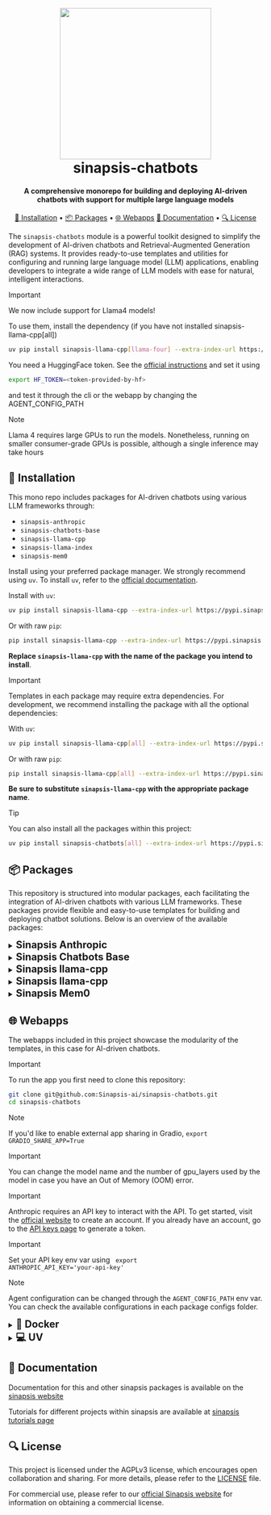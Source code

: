 <h1 align="center">
<br>
<a href="https://sinapsis.tech/">
  <img
    src="https://github.com/Sinapsis-AI/brand-resources/blob/main/sinapsis_logo/4x/logo.png?raw=true"
    alt="" width="300">
</a>
<br>
sinapsis-chatbots
<br>
</h1>

<h4 align="center">A comprehensive monorepo for building and deploying AI-driven chatbots with support for multiple large language models</h4>

<p align="center">
<a href="#installation">🐍 Installation</a> •
<a href="#packages">📦 Packages</a> •
<a href="#webapps">🌐 Webapps</a>
<a href="#documentation">📙 Documentation</a> •
<a href="#license">🔍 License</a>
</p>

The `sinapsis-chatbots` module is a powerful toolkit designed to simplify the development of AI-driven chatbots and Retrieval-Augmented Generation (RAG) systems. It provides ready-to-use templates and utilities for configuring and running large language model (LLM) applications, enabling developers to integrate a wide range of LLM models with ease for natural, intelligent interactions.


> [!IMPORTANT]
> We now include support for Llama4 models!

To use them, install the dependency (if you have not installed sinapsis-llama-cpp[all])
```bash
uv pip install sinapsis-llama-cpp[llama-four] --extra-index-url https://pypi.sinapsis.tech
```
You need a HuggingFace token. See the [official instructions](https://huggingface.co/docs/hub/security-tokens)
and set it using
```bash
export HF_TOKEN=<token-provided-by-hf>
```

and test it through the cli or the webapp by changing the AGENT_CONFIG_PATH

> [!NOTE]
> Llama 4 requires large GPUs to run the models.
> Nonetheless, running on smaller consumer-grade GPUs is possible, although a single inference may take hours
>


<h2 id="installation">🐍 Installation</h2>

This mono repo includes packages for AI-driven chatbots using various LLM frameworks through:
* <code>sinapsis-anthropic</code>
* <code>sinapsis-chatbots-base</code>
* <code>sinapsis-llama-cpp</code>
* <code>sinapsis-llama-index</code>
* <code>sinapsis-mem0</code>


Install using your preferred package manager. We strongly recommend using <code>uv</code>. To install <code>uv</code>, refer to the [official documentation](https://docs.astral.sh/uv/getting-started/installation/#installation-methods).

Install with <code>uv</code>:

```bash
uv pip install sinapsis-llama-cpp --extra-index-url https://pypi.sinapsis.tech
```
Or with raw <code>pip</code>:
```bash
pip install sinapsis-llama-cpp --extra-index-url https://pypi.sinapsis.tech
```
**Replace `sinapsis-llama-cpp` with the name of the package you intend to install**.

> [!IMPORTANT]
> Templates in each package may require extra dependencies. For development, we recommend installing the package with all the optional dependencies:
>

With <code>uv</code>:

```bash
uv pip install sinapsis-llama-cpp[all] --extra-index-url https://pypi.sinapsis.tech
```
Or with raw <code>pip</code>:
```bash
pip install sinapsis-llama-cpp[all] --extra-index-url https://pypi.sinapsis.tech
```

**Be sure to substitute `sinapsis-llama-cpp`  with the appropriate package name**.

> [!TIP]
> You can also install all the packages within this project:
>
```bash
uv pip install sinapsis-chatbots[all] --extra-index-url https://pypi.sinapsis.tech
```

<h2 id="packages">📦 Packages</h2>

This repository is structured into modular packages, each facilitating the integration of AI-driven chatbots with various LLM frameworks. These packages provide flexible and easy-to-use templates for building and deploying chatbot solutions. Below is an overview of the available packages:


<details>
<summary id="anthropic"><strong><span style="font-size: 1.4em;"> Sinapsis Anthropic </span></strong></summary>

This package offers a suite of templates and utilities for building **text-to-text** and **image-to-text** conversational chatbots using [Anthropic's Claude](https://docs.anthropic.com/en/docs/overview) models.

- **AnthropicTextGeneration**: Template for text and code generation with Claude models using the Anthropic API.

- **AnthropicMultiModal**: Template for multimodal chat processing using Anthropic's Claude models.

For specific instructions and further details, see the [README.md](https://github.com/Sinapsis-AI/sinapsis-chatbots/blob/main/packages/sinapsis_anthropic/README.md).

</details>

<details>
<summary id="base"><strong><span style="font-size: 1.4em;"> Sinapsis Chatbots Base </span></strong></summary>

This package provides core functionality for LLM chat completion tasks.

- **QueryContextualizeFromFile**: Template that adds a certain context to the query searching for keywords in the Documents added in the generic_data field of the DataContainer

For specific instructions and further details, see the [README.md](https://github.com/Sinapsis-AI/sinapsis-chatbots/blob/main/packages/sinapsis_chatbots_base/README.md).

</details>

<details>
<summary id="llama-cpp"><strong><span style="font-size: 1.4em;"> Sinapsis llama-cpp </span></strong></summary>

This package offers a suite of templates and utilities for running LLMs using [llama-cpp](https://github.com/ggml-org/llama.cpp).

- **LLama4MultiModal**: Template for multi modal chat processing using the LLama 4 model.

- **LLaMATextCompletion**: Configures and initializes a chat completion model, supporting LLaMA, Mistral, and other compatible models.

- **LLama4TextToText**: Template for text-to-text chat processing using the LLama 4 model.

For specific instructions and further details, see the [README.md](https://github.com/Sinapsis-AI/sinapsis-chatbots/blob/main/packages/sinapsis_llama_cpp/README.md).

</details>

<details>
<summary id="llama-cpp"><strong><span style="font-size: 1.4em;"> Sinapsis llama-cpp </span></strong></summary>

Package with support for various llama-index modules for text completion. This includes making calls to llms, processing and generating embeddings and Nodes, etc.

- **CodeEmbeddingNodeGenerator**: Template to generate nodes for a code base.

- **EmbeddingNodeGenerator**: Template for generating text embeddings using the HuggingFace model.

- **LLaMAIndexInsertNodes**: Template for inserting embeddings (nodes) into a PostgreSQL vector database using
    the LlamaIndex `PGVectorStore` to store vectorized data.

- **LLaMAIndexNodeRetriever**: Template for retrieving nodes from a database using embeddings.

- **LLaMAIndexRAGTextCompletion**: Template for configuring and initializing a LLaMA-based Retrieval-Augmented Generation (RAG) system.

For specific instructions and further details, see the [README.md](https://github.com/Sinapsis-AI/sinapsis-chatbots/blob/main/packages/sinapsis_llama_index/README.md).

</details>

<details>
<summary id="mem0"><strong><span style="font-size: 1.4em;"> Sinapsis Mem0 </span></strong></summary>

This package provides persistent memory functionality for Sinapsis agents using [Mem0](https://docs.mem0.ai/), supporting both **managed (Mem0 platform)** and **self-hosted** backends.

- **Mem0Add**: Ingests and stores prompts, responses, and facts into memory.
- **Mem0Get**: Retrieves individual or grouped memory records.
- **Mem0Search**: Fetches relevant memories and injects them into the current prompt.
- **Mem0Delete**: Removes stored memories selectively or in bulk.
- **Mem0Reset**: Fully clears memory within a defined scope.

For specific instructions and further details, see the [README.md](https://github.com/Sinapsis-AI/sinapsis-chatbots/blob/main/packages/sinapsis_mem0/README.md).

</details>

<h2 id="webapps">🌐 Webapps</h2>

The webapps included in this project showcase the modularity of the templates, in this case for AI-driven chatbots.

> [!IMPORTANT]
> To run the app you first need to clone this repository:

```bash
git clone git@github.com:Sinapsis-ai/sinapsis-chatbots.git
cd sinapsis-chatbots
```

> [!NOTE]
> If you'd like to enable external app sharing in Gradio, `export GRADIO_SHARE_APP=True`

> [!IMPORTANT]
> You can change the model name and the number of gpu_layers used by the model in case you have an Out of Memory (OOM) error.

> [!IMPORTANT]
> Anthropic requires an API key to interact with the API. To get started, visit the [official website](https://console.anthropic.com/) to create an account. If you already have an account, go to the [API keys page](https://console.anthropic.com/settings/keys) to generate a token.

> [!IMPORTANT]
> Set your API key env var using <code> export ANTHROPIC_API_KEY='your-api-key'</code>

> [!NOTE]
> Agent configuration can be changed through the `AGENT_CONFIG_PATH` env var. You can check the available configurations in each package configs folder.

<details>
<summary id="uv"><strong><span style="font-size: 1.4em;">🐳 Docker</span></strong></summary>

**IMPORTANT**: This Docker image depends on the `sinapsis-nvidia:base` image. For detailed instructions, please refer to the [Sinapsis README](https://github.com/Sinapsis-ai/sinapsis?tab=readme-ov-file#docker).

1. **Build the sinapsis-chatbots image**:
```bash
docker compose -f docker/compose.yaml build
```
2. **Start the app container**

- For Anthropic text-to-text chatbot:
```bash
docker compose -f docker/compose_apps.yaml up sinapsis-claude-chatbot -d
```

- For llama-cpp text-to-text chatbot:
```bash
docker compose -f docker/compose_apps.yaml up sinapsis-simple-chatbot -d
```

- For llama-index RAG chatbot:
```bash
docker compose -f docker/compose_apps.yaml up sinapsis-rag-chatbot -d
```

3. **Check the logs**

- For Anthropic text-to-text chatbot:
```bash
docker logs -f sinapsis-claude-chatbot
```

- For llama-cpp text-to-text chatbot:
```bash
docker logs -f sinapsis-simple-chatbot
```

- For llama-index RAG chatbot:
```bash
docker logs -f sinapsis-rag-chatbot
```

4. **The logs will display the URL to access the webapp, e.g.,:**:
```bash
Running on local URL:  http://127.0.0.1:7860
```
**NOTE**: The url may be different, check the output of logs.

5. **To stop the app**:
```bash
docker compose -f docker/compose_apps.yaml down
```

**To use a different chatbot configuration (e.g. OpenAI-based chat), update the `AGENT_CONFIG_PATH` environmental variable to point to the desired YAML file.**

For example, to use OpenAI chat:
```yaml
environment:
 AGENT_CONFIG_PATH: webapps/configs/openai_simple_chat.yaml
 OPENAI_API_KEY: your_api_key
```

</details>
<details>
<summary id="virtual-environment"><strong><span style="font-size: 1.4em;">💻 UV</span></strong></summary>

To run the webapp using the <code>uv</code> package manager, follow these steps:

1. **Export the environment variable to install the python bindings for llama-cpp**:

```bash
export CMAKE_ARGS="-DGGML_CUDA=on"
export FORCE_CMAKE="1"
```

2. **Export CUDACXX**:
```bash
export CUDACXX=$(command -v nvcc)
```

3. **Sync the virtual environment**:

```bash
uv sync --frozen
```

4. **Install the wheel**:
```bash
uv pip install sinapsis-chatbots[all] --extra-index-url https://pypi.sinapsis.tech
```

5. **Run the webapp**:

- For Anthropic text-to-text chatbot:
```bash
export ANTHROPIC_API_KEY=your_api_key
uv run webapps/claude_chatbot.py
```

- For llama-cpp text-to-text chatbot:
```bash
uv run webapps/llama_cpp_simple_chatbot.py
```

- For OpenAI text-to-text chatbot:
```bash
export AGENT_CONFIG_PATH=webapps/configs/openai_simple_chat.yaml
export OPENAI_API_KEY=your_api_key
uv run webapps/llama_cpp_simple_chatbot.py
```

- For llama-index RAG chatbot:
```bash
uv run webapps/llama_index_rag_chatbot.py
```

6. **The terminal will display the URL to access the webapp, e.g.**:


```bash
Running on local URL:  http://127.0.0.1:7860
```
**NOTE**: The URL may vary; check the terminal output for the correct address.

</details>


<h2 id="documentation">📙 Documentation</h2>

Documentation for this and other sinapsis packages is available on the [sinapsis website](https://docs.sinapsis.tech/docs)

Tutorials for different projects within sinapsis are available at [sinapsis tutorials page](https://docs.sinapsis.tech/tutorials)


<h2 id="license">🔍 License</h2>

This project is licensed under the AGPLv3 license, which encourages open collaboration and sharing. For more details, please refer to the [LICENSE](LICENSE) file.

For commercial use, please refer to our [official Sinapsis website](https://sinapsis.tech) for information on obtaining a commercial license.





